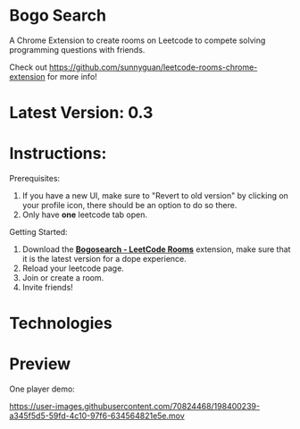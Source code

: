 # Bogo Search
A Chrome Extension to create rooms on Leetcode to compete solving programming questions with friends.

Check out https://github.com/sunnyguan/leetcode-rooms-chrome-extension for more info!

# Latest Version: 0.3

# Instructions:
Prerequisites:
1. If you have a new UI, make sure to "Revert to old version" by clicking on your profile icon, there should be an option to do so there.
2. Only have **one** leetcode tab open.

Getting Started:
1. Download the **[Bogosearch - LeetCode Rooms](https://chrome.google.com/webstore/detail/bogosearch-leetcode-rooms/elcfbhjmhecbkfilbohmojhoiidpokjf?hl=en-US)** extension, make sure that it is the latest version for a dope experience.
2. Reload your leetcode page.
3. Join or create a room.
4. Invite friends!

# Technologies

# Preview

One player demo:

https://user-images.githubusercontent.com/70824468/198400239-a345f5d5-59fd-4c10-97f6-634564821e5e.mov



